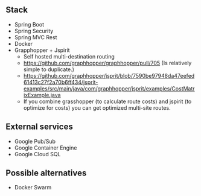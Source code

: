 ## Stack 
* Spring Boot
* Spring Security
* Spring MVC Rest
* Docker
* Grapphopper + Jspirit
  * Self hosted multi-destination routing
  * https://github.com/graphhopper/graphhopper/pull/705 (Is relatively simple to duplicate.)
  * https://github.com/graphhopper/jsprit/blob/7590be97948da47eefed61413c27f2a70b6ff434/jsprit-examples/src/main/java/com/graphhopper/jsprit/examples/CostMatrixExample.java
  * If you combine grasshopper (to calculate route costs) and jspirit (to optimize for costs) you can get optimized multi-site routes.
## External services
* Google Pub/Sub
* Google Container Engine
* Google Cloud SQL

## Possible alternatives
* Docker Swarm
